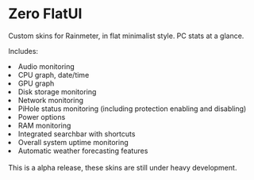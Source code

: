 # Zero FlatUI
Custom skins for Rainmeter, in flat minimalist style. 
PC stats at a glance. 

Includes:

<li>Audio monitoring</li>
<li>CPU graph, date/time</li>
<li>GPU graph</li>
<li>Disk storage monitoring</li>
<li>Network monitoring</li>
<li>PiHole status monitoring (including protection enabling and disabling)</li>
<li>Power options</li>
<li>RAM monitoring</li>
<li>Integrated searchbar with shortcuts</li>
<li>Overall system uptime monitoring</li>
<li>Automatic weather forecasting features</li>
<br />
This is a alpha release, these skins are still under heavy development.
